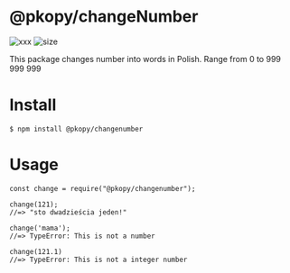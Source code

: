 # @pkopy/changeNumber

![xxx](https://img.shields.io/badge/npm-2.0.4.-blue.svg) ![size](https://img.shields.io/badge/ninified%20size-3KB-red.svg)

This package changes number into words in Polish. Range from 0 to 999 999 999

# Install

```
$ npm install @pkopy/changenumber
```

# Usage

```
const change = require("@pkopy/changenumber");

change(121);
//=> "sto dwadzieścia jeden!"

change('mama');
//=> TypeError: This is not a number

change(121.1)
//=> TypeError: This is not a integer number
```